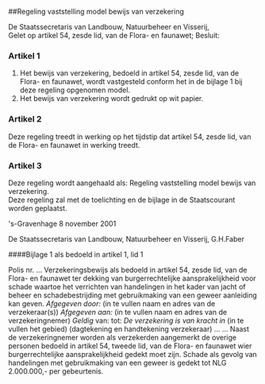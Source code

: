 <meta http-equiv='Content-Type' content='text/html; charset=utf-8' />

##Regeling vaststelling model bewijs van verzekering

De Staatssecretaris van Landbouw, Natuurbeheer en Visserij,  
Gelet op artikel 54, zesde lid, van de Flora- en faunawet;
Besluit:    

### Artikel  1  

1.  Het bewijs van verzekering, bedoeld in artikel 54, zesde lid, van de Flora- en faunawet, wordt vastgesteld conform het in de bijlage 1 bij deze regeling opgenomen model.   
2.  Het bewijs van verzekering wordt gedrukt op wit papier.   

### Artikel  2  

Deze regeling treedt in werking op het tijdstip dat artikel 54, zesde lid, van de Flora- en faunawet in werking treedt.  

### Artikel  3  

Deze regeling wordt aangehaald als: Regeling vaststelling model bewijs van verzekering.  
Deze regeling zal met de toelichting en de bijlage in de Staatscourant worden geplaatst.   

's-Gravenhage 
8 november 2001    

De 
Staatssecretaris van Landbouw, Natuurbeheer en Visserij, 
G.H.Faber   

####Bijlage 1 als bedoeld in artikel 1, lid 1

Polis nr. … Verzekeringsbewijs als bedoeld in artikel 54, zesde lid, van de Flora- en faunawet ter dekking van burgerrechtelijke aansprakelijkheid voor schade waartoe het verrichten van handelingen in het kader van jacht of beheer en schadebestrijding met gebruikmaking van een geweer aanleiding kan geven.  *Afgegeven door:*  (in te vullen naam en adres van de verzekeraar(s))   *Afgegeven aan:*  (in te vullen naam en adres van de verzekeringnemer)   *Geldig*  van: tot:   *De verzekering is van kracht in*  (in te vullen het gebied) (dagtekening en handtekening verzekeraar) … … Naast de verzekeringnemer worden als verzekerden aangemerkt de overige personen bedoeld in artikel 54, tweede lid, van de Flora- en faunawet wier burgerrechtelijke aansprakelijkheid gedekt moet zijn. Schade als gevolg van handelingen met gebruikmaking van een geweer is gedekt tot NLG 2.000.000,- per gebeurtenis. 
